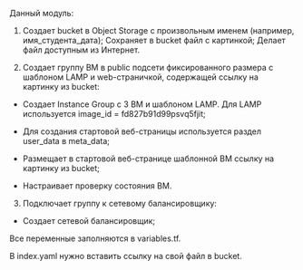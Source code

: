 Данный модуль:

1. Создает bucket в Object Storage с произвольным именем (например, имя_студента_дата); Сохраняет в bucket файл с картинкой; Делает файл доступным из Интернет.
   
2. Создает группу ВМ в public подсети фиксированного размера с шаблоном LAMP и web-страничкой, содержащей ссылку на картинку из bucket:
   
- Создает Instance Group с 3 ВМ и шаблоном LAMP. Для LAMP используется image_id = fd827b91d99psvq5fjit;

- Для создания стартовой веб-страницы используется раздел user_data в meta_data;

- Размещает в стартовой веб-странице шаблонной ВМ ссылку на картинку из bucket;

- Настраивает проверку состояния ВМ.

3. Подключает группу к сетевому балансировщику:

- Создает сетевой балансировщик;

Все переменные заполняются в variables.tf.

В index.yaml нужно вставить ссылку на свой файл в bucket.